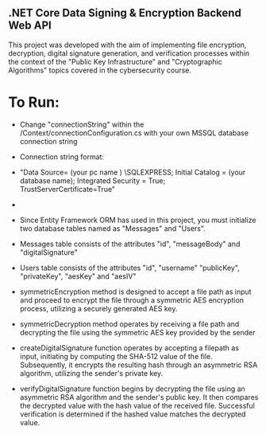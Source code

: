 ##  .NET Core Data Signing & Encryption Backend Web API
This project was developed with the aim of implementing file encryption, decryption, digital signature generation, and verification processes within the context of the "Public Key Infrastructure" and "Cryptographic Algorithms" topics covered in the cybersecurity course.

# To Run:
* Change "connectionString" within the /Context/connectionConfiguration.cs with your own MSSQL database connection string
* Connection string format:
* "Data Source= (your pc name ) \\SQLEXPRESS; Initial Catalog = (your database name); Integrated Security = True; TrustServerCertificate=True"
* 
* Since Entity Framework ORM has used in this project, you must initialize two database tables named as "Messages" and "Users".
* Messages table consists of the attributes "id", "messageBody" and "digitalSignature"
* Users table consists of the attributes "id", "username" "publicKey", "privateKey", "aesKey" and "aesIV"

* symmetricEncryption method is designed to accept a file path as input and proceed to encrypt the file through a symmetric AES encryption process, utilizing a securely generated AES key.
  
* symmetricDecryption method operates by receiving a file path and decrypting the file using the symmetric AES key provided by the sender

* createDigitalSignature function operates by accepting a filepath as input, initiating by computing the SHA-512 value of the file. Subsequently, it encrypts the resulting hash through an asymmetric RSA algorithm, utilizing the sender's private key.
  
* verifyDigitalSignature function begins by decrypting the file using an asymmetric RSA algorithm and the sender's public key. It then compares the decrypted value with the hash value of the received file. Successful verification is determined if the hashed value matches the decrypted value.
